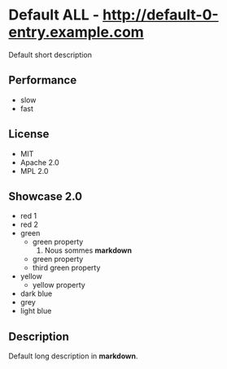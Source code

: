 # Default ALL - http://default-0-entry.example.com
Default short description

## Performance
- slow
- fast

## License
- MIT
- Apache 2.0
- MPL 2.0

## Showcase 2.0
- red 1
- red 2
- green
    - green property
        1. Nous sommes __markdown__
    - green property
    - third green property
- yellow
    - yellow property
- dark blue
- grey
- light blue

## Description
Default long description in __markdown__.